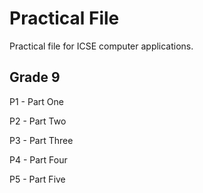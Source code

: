 # Practical File
Practical file for ICSE computer applications.

## __Grade 9__

P1 - Part One

P2 - Part Two

P3 - Part Three

P4 - Part Four

P5 - Part Five
